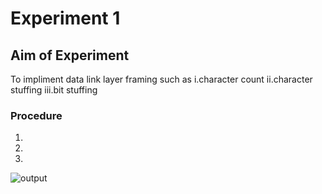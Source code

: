 # Experiment 1

## Aim of Experiment
To impliment data link layer framing such as 
i.character count ii.character stuffing iii.bit stuffing
 
### Procedure
1.
2.
3.

![output](Screenshot_2020-08-06_at_3.10.38_PM.png)
